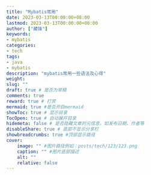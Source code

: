 ```yaml
---
title: "Mybatis常用"
date: 2023-03-13T00:00:00+08:00
lastmod: 2023-03-13T00:00:00+08:00
author: ["藏锋"]
keywords: 
- mybatis
categories: 
- tech
tags: 
- java
- mybatis
description: "mybatis常用一些语法及心得"
weight:
slug: ""
draft: true # 是否为草稿
comments: true
reward: true # 打赏
mermaid: true #是否开启mermaid
showToc: true # 显示目录
TocOpen: true # 自动展开目录
hidemeta: false # 是否隐藏文章的元信息，如发布日期、作者等
disableShare: true # 底部不显示分享栏
showbreadcrumbs: true #顶部显示路径
cover:
    image: "" #图片路径例如：posts/tech/123/123.png
    caption: "" #图片底部描述
    alt: ""
    relative: false
---
```


